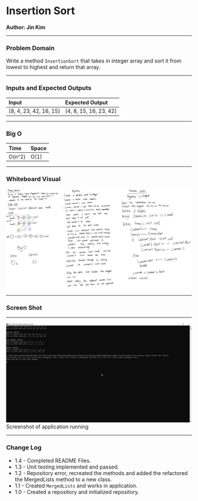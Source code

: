 # **Insertion Sort**

**Author: Jin Kim**

---

### Problem Domain

Write a method `InsertionSort` that takes in integer array and sort it from lowest to highest and return that array.

---

### Inputs and Expected Outputs

| Input |  Expected Output |
| :----------- |:--------- |
| [8, 4, 23, 42, 16, 15] | [4, 8, 15, 16, 23, 42] | 

---

### Big O


| Time | Space |
| :----------- | :----------- |
| O(n^2) | O(1) |


---


### Whiteboard Visual
![LLMerged](../../assets/LLmerged.png)


---

### Screen Shot
---
![Application Demo](../../assets/InsertionSort/Application.png)
Screenshot of application running


---
### Change Log
- 1.4 - Completed README Files.  
- 1.3 - Unit testing implemented and passed.
- 1.2 - Repository error, recreated the methods and added the refactored the MergedLists method to a new class. 
- 1.1 - Created `MergedLists` and works in application.
- 1.0 - Created a repository and initialized repository.

